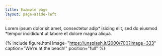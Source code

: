 ```yaml
---
title: Example page
layout: page-aside-left
---
```


Lorem ipsum dolor sit amet, consectetur adip* isicing elit, sed do eiusmod *tempor incididunt ut labore et dolore magna aliqua.

{% include figure.html image="https://unsplash.it/2000/700?image=333" caption="We're at the beach!" position="full" %}
